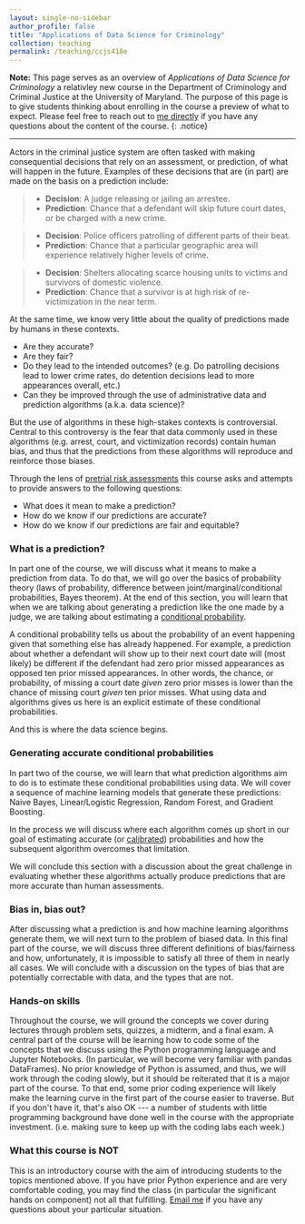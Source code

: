```yaml
---
layout: single-no-sidebar
author_profile: false
title: "Applications of Data Science for Criminology"
collection: teaching
permalink: /teaching/ccjs418e
---
```


**Note:** This page serves as an overview of *Applications of Data Science for Criminology* a relativley new course in the Department of Criminology and Criminal Justice at the University of Maryland. The purpose of this page is to give students thinking about enrolling in the course a preview of what to expect. Please feel free to reach out to [me directly](mailto:zjelveh@umd.edu) if you have any questions about the content of the course.
{: .notice}

---

Actors in the criminal justice system are often tasked with making consequential decisions that rely on an assessment, or prediction,  of what will happen in the future. Examples of these decisions that are (in part) are made on the basis on a prediction include:  
 > - **Decision**: A judge releasing or jailing an arrestee. 
 > - **Prediction**: Chance that a defendant will skip future court dates, or be charged with a new crime. 


 > - **Decision**: Police officers patrolling of different parts of their beat. 
 > - **Prediction**: Chance that a particular geographic area will experience relatively higher levels of crime. 


 > - **Decision**: Shelters allocating scarce housing units to victims and survivors of domestic violence. 
 > - **Prediction**: Chance that a survivor is at high risk of re-victimization in the near term. 
 
 
At the same time, we know very little about the quality of  predictions made by humans in these contexts. 
 - Are they accurate?
 - Are they fair? 
 - Do they lead to the intended outcomes? (e.g. Do patrolling decisions lead to lower crime rates, do detention decisions lead to more appearances overall, etc.) 
 - Can they be improved through the use of administrative data and prediction algorithms (a.k.a. data science)? 
 
 But the use of algorithms in these high-stakes contexts is controversial. Central to this controversy is the fear that data commonly used in these algorithms (e.g. arrest, court, and victimization records) contain human bias, and thus that the predictions from these algorithms will reproduce and reinforce those biases. 

Through the lens of [pretrial risk assessments](https://advancingpretrial.org/pretrial-justice/pretrial-justice/)  this course asks and attempts to provide answers to the following questions:
 - What does it mean to make a prediction?
 - How do we know if our predictions are accurate? 
 - How do we know if our predictions are fair and equitable?

### What is a prediction?
In part one of the course, we will discuss what it means to make a prediction from data. To do that, we will go over the basics of probability theory (laws of probability, difference between joint/marginal/conditional probabilities, Bayes theorem). At the end of this section, you will learn that when we are talking about generating a prediction like the one made by a judge, we are talking about estimating a [conditional probability](https://www.khanacademy.org/commoncore/grade-HSS-S-CP). 

A conditional probability tells us about the probability of an event happening given that something else has already happened. For example, a prediction about whether a defendant will show up to their next court date will (most likely) be different if the defendant had zero prior missed appearances as opposed ten prior missed appearances. In other words, the chance, or probability, of missing a court date *given* zero prior misses is lower than the chance of missing court *given* ten prior misses. What using data and algorithms gives us here is an explicit estimate of these conditional probabilities. 

And this is where the data science begins.

### Generating accurate conditional probabilities
In part two of the course, we will learn that what prediction algorithms aim to do is to estimate these conditional probabilities using data. We will cover a sequence of machine learning models that generate these predictions: Naive Bayes, Linear/Logistic Regression, Random Forest, and Gradient Boosting. 

In the process we will discuss where each algorithm comes up short in our goal of estimating accurate (or [calibrated](https://projects.fivethirtyeight.com/checking-our-work/)) probabilities and how the subsequent algorithm overcomes that limitation. 

We will conclude this section with a discussion about the great challenge in evaluating whether these algorithms actually produce predictions that are more accurate than human assessments.  

### Bias in, bias out?
After discussing what a prediction is and how machine learning algorithms generate them, we will next turn to the problem of biased data. In this final part of the course, we will discuss three different definitions of bias/fairness and how, unfortunately, it is impossible to satisfy all three of them in nearly all cases. We will conclude with a discussion on the types of bias that are potentially correctable with data, and the types that are not. 

### Hands-on skills
Throughout the course, we will ground the concepts we cover during lectures through problem sets, quizzes, a midterm, and a final exam. A central part of the course will be learning how to code some of the concepts that we discuss using the Python programming language and Jupyter Notebooks. (In particular, we will become very familiar with pandas DataFrames). No prior knowledge of Python is assumed, and thus, we will work through the coding slowly, but it should be reiterated that it is a major part of the course. To that end, some prior coding experience will likely make the learning curve in the first part of the course easier to traverse. But if you don't have it, that's also OK --- a number of students with little programming background have done well in the course with the appropriate investment. (i.e. making sure to keep up with the coding labs each week.) 

### What this course is NOT
This is an introductory course with the aim of introducing students to the topics mentioned above. If you have prior Python experience and are very comfortable coding, you may find the class (in particular the significant hands on component) not all that fulfilling. [Email me](mailto:zjelveh@umd.edu) if you have any questions about your particular situation.


